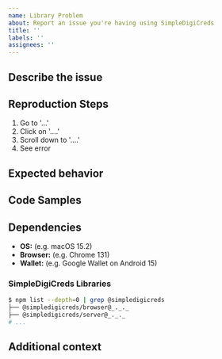 ```yaml
---
name: Library Problem
about: Report an issue you're having using SimpleDigiCreds
title: ''
labels: ''
assignees: ''
---
```


## Describe the issue

<!-- A clear and concise description of what the issue is. -->

## Reproduction Steps

1. Go to '...'
2. Click on '....'
3. Scroll down to '....'
4. See error

## Expected behavior

<!-- A clear and concise description of what you expected to happen. -->

## Code Samples

<!-- If applicable, add some code showing how you're using SimpleDigiCreds, including raw values that can be used to troubleshoot further -->

## Dependencies

- **OS:** (e.g. macOS 15.2)
- **Browser:** (e.g. Chrome 131)
- **Wallet:** (e.g. Google Wallet on Android 15)

### SimpleDigiCreds Libraries

<!-- Run the following command and paste in the output: -->

```sh
$ npm list --depth=0 | grep @simpledigicreds
├── @simpledigicreds/browser@_._._
├── @simpledigicreds/server@_._._
# ...
```

## Additional context

<!-- Add any other context about the problem here. -->
